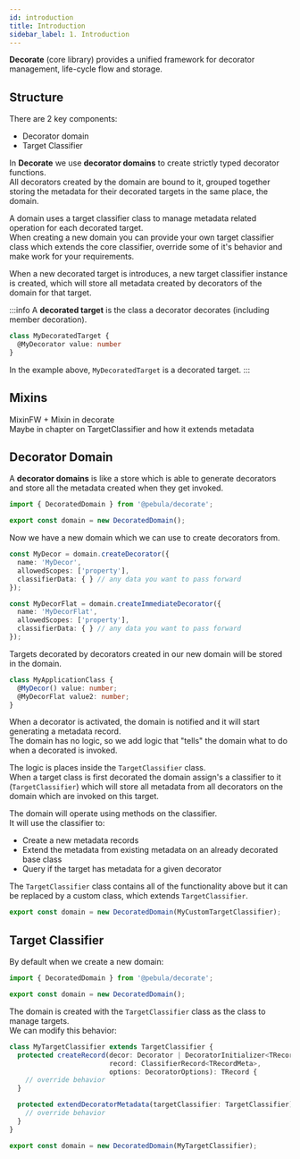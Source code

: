 ```yaml
---
id: introduction
title: Introduction
sidebar_label: 1. Introduction
---
```

**Decorate** (core library) provides a unified framework for decorator management, life-cycle flow and storage.

## Structure

There are 2 key components:

- Decorator domain
- Target Classifier

In **Decorate** we use **decorator domains** to create strictly typed decorator functions.  
All decorators created by the domain are bound to it, grouped together storing the metadata for their decorated targets in the same place, the domain.  

A domain uses a target classifier class to manage metadata related operation for each decorated target.  
When creating a new domain you can provide your own target classifier class which extends the core classifier, override some of it's behavior and make work for your requirements.

When a new decorated target is introduces, a new target classifier instance is created, which will store all metadata created by decorators of the domain for that target.

:::info
A **decorated target** is the class a decorator decorates (including member decoration).

```typescript
class MyDecoratedTarget {
  @MyDecorator value: number
}
```

In the example above, `MyDecoratedTarget` is a decorated target.
:::


## Mixins

MixinFW + Mixin in decorate  
Maybe in chapter on TargetClassifier and how it extends metadata

## Decorator Domain

A **decorator domains** is like a store which is able to generate decorators and store all the metadata created when they get invoked.

```typescript
import { DecoratedDomain } from '@pebula/decorate';

export const domain = new DecoratedDomain();
```

Now we have a new domain which we can use to create decorators from.  

```typescript
const MyDecor = domain.createDecorator({
  name: 'MyDecor',
  allowedScopes: ['property'],
  classifierData: { } // any data you want to pass forward
});

const MyDecorFlat = domain.createImmediateDecorator({
  name: 'MyDecorFlat',
  allowedScopes: ['property'],
  classifierData: { } // any data you want to pass forward
});
```

Targets decorated by decorators created in our new domain will be stored in the domain.

```typescript
class MyApplicationClass {
  @MyDecor() value: number;
  @MyDecorFlat value2: number;
}
```

When a decorator is activated, the domain is notified and it will start generating a metadata record.  
The domain has no logic, so we add logic that "tells" the domain what to do when a decorated is invoked.

The logic is places inside the `TargetClassifier` class.  
When a target class is first decorated the domain assign's a classifier to it (`TargetClassifier`) which will
store all metadata from all decorators on the domain which are invoked on this target.

The domain will operate using methods on the classifier.  
It will use the classifier to:

- Create a new metadata records
- Extend the metadata from existing metadata on an already decorated base class
- Query if the target has metadata for a given decorator

The `TargetClassifier` class contains all of the functionality above but it can be replaced by a custom class, which extends `TargetClassifier`.  

```typescript
export const domain = new DecoratedDomain(MyCustomTargetClassifier);
```

## Target Classifier

By default when we create a new domain:

```typescript
import { DecoratedDomain } from '@pebula/decorate';

export const domain = new DecoratedDomain();
```

The domain is created with the `TargetClassifier` class as the class to manage targets.  
We can modify this behavior:

```typescript
class MyTargetClassifier extends TargetClassifier {
  protected createRecord(decor: Decorator | DecoratorInitializer<TRecordMeta>,
                         record: ClassifierRecord<TRecordMeta>,
                         options: DecoratorOptions): TRecord {
    // override behavior
  }

  protected extendDecoratorMetadata(targetClassifier: TargetClassifier) {
    // override behavior
  }
}

export const domain = new DecoratedDomain(MyTargetClassifier);

```
